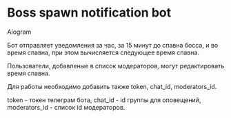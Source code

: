 # Boss spawn notification bot
 Aiogram
 
 Бот отправляет уведомления за час, за 15 минут до спавна босса, и во время спавна, при этом вычисляется следующее время спавна.
 
 Пользователи, добавленые в список модераторов, могут редактировать время спавна.
 
 Для работы необходимо добавить также token, chat_id, moderators_id. 
 
 token - токен телеграм бота, chat_id - id группы для оповещений, moderators_id - список id модераторов. 

